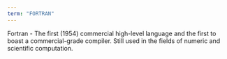 ```yaml
---
term: "FORTRAN"
---
```


Fortran - The first (1954) commercial high-level language and the first to boast a commercial-grade compiler. Still used in the fields of numeric and scientific computation.
